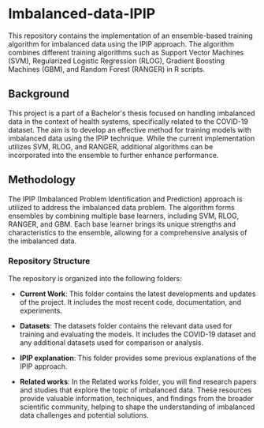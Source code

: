 # Imbalanced-data-IPIP

This repository contains the implementation of an ensemble-based training algorithm for imbalanced data using the IPIP approach. The algorithm combines different training algorithms such as Support Vector Machines (SVM), Regularized Logistic Regression (RLOG), Gradient Boosting Machines (GBM), and Random Forest (RANGER) in R scripts. 

## Background

This project is a part of a Bachelor's thesis focused on handling imbalanced data in the context of health systems, specifically related to the COVID-19 dataset. The aim is to develop an effective method for training models with imbalanced data using the IPIP technique. While the current implementation utilizes SVM, RLOG, and RANGER, additional algorithms can be incorporated into the ensemble to further enhance performance.

## Methodology

The IPIP (Imbalanced Problem Identification and Prediction) approach is utilized to address the imbalanced data problem. The algorithm forms ensembles by combining multiple base learners, including SVM, RLOG, RANGER, and GBM. Each base learner brings its unique strengths and characteristics to the ensemble, allowing for a comprehensive analysis of the imbalanced data.

### Repository Structure

The repository is organized into the following folders:

- **Current Work**: This folder contains the latest developments and updates of the project. It includes the most recent code, documentation, and experiments.

- **Datasets**: The datasets folder contains the relevant data used for training and evaluating the models. It includes the COVID-19 dataset and any additional datasets used for comparison or analysis.

- **IPIP explanation**: This folder provides some previous explanations of the IPIP approach.

- **Related works**: In the Related works folder, you will find research papers and studies that explore the topic of imbalanced data. These resources provide valuable information, techniques, and findings from the broader scientific community, helping to shape the understanding of imbalanced data challenges and potential solutions.
